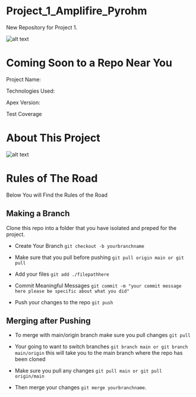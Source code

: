 # Project_1_Amplifire_Pyrohm

New Repository for Project 1. 

![alt text](https://media.giphy.com/media/2qRdYsZ3QySKDN5PiE/giphy.gif)

# Coming Soon to a Repo Near You

Project Name: 

Technologies Used: 

Apex Version: 

Test Coverage

# About This Project

![alt text](https://media.giphy.com/media/3o72FkiKGMGauydfyg/giphy.gif)


# Rules of The Road

Below You will Find the Rules of the Road

## Making a Branch


Clone this repo into a folder that you have isolated and preped for the project.

- Create Your Branch ```git checkout -b yourbranchname```

- Make sure that you pull before pushing ```git pull origin main or git pull``` 

- Add your files ```git add ./filepathhere``` 

- Commit Meaningful Messages ```git commit -m "your commit message here please be specific about what you did"``` 

- Push your changes to the repo ```git push``` 

## Merging after Pushing

- To merge with main/origin branch make sure you pull changes ```git pull``` 

- Your going to want to switch branches ```git branch main or git branch main/origin``` this will take you to the main branch where the repo has been cloned 

- Make sure you pull any changes ```git pull main or git pull origin/main``` 

- Then merge your changes ```git merge yourbranchname```. 